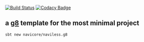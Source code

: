 [![Build Status](https://travis-ci.org/navicore/naviless.g8.svg?branch=master)](https://travis-ci.org/navicore/naviless.g8)
[![Codacy Badge](https://api.codacy.com/project/badge/Grade/81a18614fa0c43c18d63f4874bcfbb55)](https://www.codacy.com/app/navicore/naviless.g8?utm_source=github.com&amp;utm_medium=referral&amp;utm_content=navicore/naviless.g8&amp;utm_campaign=Badge_Grade)

a [g8] template for the most minimal project
---

```console
sbt new navicore/naviless.g8
```

[g8]: http://www.foundweekends.org/giter8/

